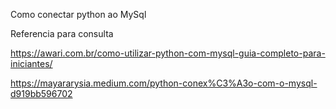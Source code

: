 

Como conectar python ao MySql

Referencia para consulta

https://awari.com.br/como-utilizar-python-com-mysql-guia-completo-para-iniciantes/

https://mayararysia.medium.com/python-conex%C3%A3o-com-o-mysql-d919bb596702